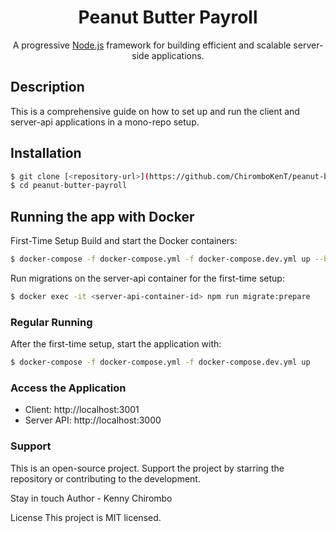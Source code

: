 <h1 align="center">
Peanut Butter Payroll
</h1>

<p align="center">
A progressive <a href="http://nodejs.org" target="_blank">Node.js</a> framework for building efficient and scalable server-side applications.
</p>


## Description

This is a comprehensive guide on how to set up and run the client and server-api applications in a mono-repo setup.

## Installation

```bash
$ git clone [<repository-url>](https://github.com/ChiromboKenT/peanut-butter-payroll.git)
$ cd peanut-butter-payroll
```

## Running the app with Docker
First-Time Setup
Build and start the Docker containers:

```bash
$ docker-compose -f docker-compose.yml -f docker-compose.dev.yml up --build
```
Run migrations on the server-api container for the first-time setup:

```bash
$ docker exec -it <server-api-container-id> npm run migrate:prepare

```

### Regular Running
After the first-time setup, start the application with:

```bash
$ docker-compose -f docker-compose.yml -f docker-compose.dev.yml up
```

### Access the Application
- Client: http://localhost:3001
- Server API: http://localhost:3000

### Support
This is an open-source project. Support the project by starring the repository or contributing to the development.

Stay in touch
Author - Kenny Chirombo

License
This project is MIT licensed.

